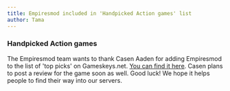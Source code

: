 ```yaml
---
title: Empiresmod included in 'Handpicked Action games' list
author: Tama
---
```


### Handpicked Action games

The Empiresmod team wants to thank Casen Aaden for adding Empiresmod to the list of 'top picks' on Gameskeys.net. [You can find it here](https://gameskeys.net/handpicked-action-games/). Casen plans to post a review for the game soon as well. Good luck! We hope it helps people to find their way into our servers.


